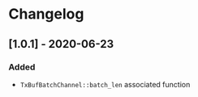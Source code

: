# Changelog

## [1.0.1] - 2020-06-23
### Added
- `TxBufBatchChannel::batch_len` associated function
